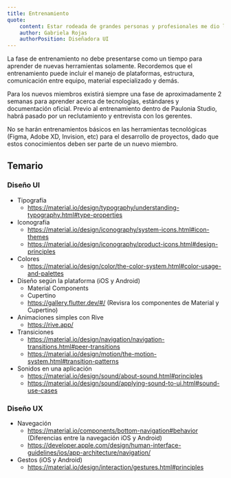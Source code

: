 ```yaml
---
title: Entrenamiento
quote:
    content: Estar rodeada de grandes personas y profesionales me dio la seguridad e inspiración para mejorar y sentirme libre de aportar a los procesos de la empresa
    author: Gabriela Rojas
    authorPosition: Diseñadora UI
---
```


La fase de entrenamiento no debe presentarse como un tiempo para aprender de
nuevas herramientas solamente. Recordemos que el entrenamiento puede incluir el
manejo de plataformas, estructura, comunicación entre equipo, material especializado y demás.

Para los nuevos miembros existirá siempre una fase de aproximadamente 2 semanas
para aprender acerca de tecnologías, estándares y documentación oficial. Previo
al entrenamiento dentro de Paulonia Studio, habrá pasado por un reclutamiento y
entrevista con los gerentes.

No se harán entrenamientos básicos en las herramientas tecnológicas (Figma, Adobe
XD, Invision, etc) para el desarrollo de proyectos, dado que estos conocimientos
deben ser parte de un nuevo miembro.

## Temario

### Diseño UI

- Tipografía
    - <https://material.io/design/typography/understanding-typography.html#type-properties>
- Iconografía
    - <https://material.io/design/iconography/system-icons.html#icon-themes>    
    - <https://material.io/design/iconography/product-icons.html#design-principles>
- Colores
    - <https://material.io/design/color/the-color-system.html#color-usage-and-palettes>
- Diseño según la plataforma (iOS y Android)
    - Material Components
    - Cupertino
    - <https://gallery.flutter.dev/#/> (Revisra los componentes de Material y Cupertino)
- Animaciones simples con Rive
    - <https://rive.app/>
- Transiciones
    - <https://material.io/design/navigation/navigation-transitions.html#peer-transitions>
    - <https://material.io/design/motion/the-motion-system.html#transition-patterns>
- Sonidos en una aplicación
    - <https://material.io/design/sound/about-sound.html#principles>
    - <https://material.io/design/sound/applying-sound-to-ui.html#sound-use-cases>

### Diseño UX

- Navegación
    - <https://material.io/components/bottom-navigation#behavior> (Diferencias
      entre la navegación iOS y Android)
    - <https://developer.apple.com/design/human-interface-guidelines/ios/app-architecture/navigation/>
- Gestos (iOS y Android)
    - <https://material.io/design/interaction/gestures.html#principles>

    